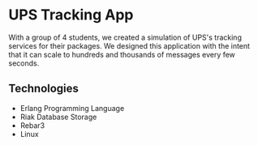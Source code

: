 # UPS Tracking App

With a group of 4 students, we created a simulation of UPS's tracking services for their packages. We designed this application with the intent that it can scale to hundreds and thousands of messages every few seconds.


## Technologies

- Erlang Programming Language
- Riak Database Storage
- Rebar3
- Linux
